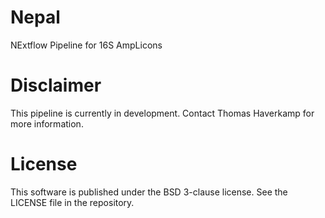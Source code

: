 # Nepal
NExtflow Pipeline for 16S AmpLicons

# Disclaimer
This pipeline is currently in development. Contact Thomas Haverkamp for more information.

# License
This software is published under the BSD 3-clause license. See the LICENSE file in the repository.
